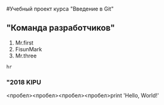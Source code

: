 #Учебный проект курса "Введение в Git"
## "Команда разработчиков"
1. Mr.first
2. FisunMark
3. Mr.three

`hr`

### "2018 KIPU
<пробел><пробел><пробел><пробел>print 'Hello, World!'
